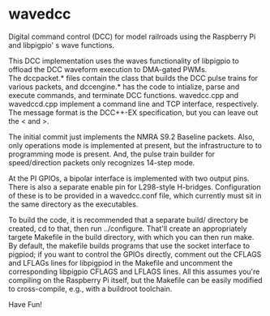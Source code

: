 # wavedcc
Digital command control (DCC) for model railroads using the Raspberry Pi and libpigpio' s wave functions.

This DCC implementation uses the waves functionality of libpigpio to offload the DCC waveform execution to DMA-gated PWMs.  
The dccpacket.* files contain the class that builds the DCC pulse trains for various packets, and dccengine.* has the code 
to intialize, parse and execute commands, and terminate DCC functions.  wavedcc.cpp and wavedccd.cpp implement a command line
and TCP interface, respectively.  The message format is the DCC++-EX specification, but you can leave out the < and >.

The initial commit just implements the NMRA S9.2 Baseline packets.  Also, only operations mode is implemented at present, but
the infrastructure to to programming mode is present.  And, the pulse train builder for speed/direction packets only recognizes 
14-step mode.

At the PI GPIOs, a bipolar interface is implemented with two output pins.  There is also a separate enable pin for L298-style 
H-bridges.  Configuration of these is to be provided in a wavedcc.conf file, which currently must sit in the same directory as
the executables.

To build the code, it is recommended that a separate build/ directory be created, cd to that, then run ../configure.  That'll 
create an appropriately targete Makefile in the build directory, with which you can then run make.  By default, the 
makefile builds programs that use the socket interface to pigpiod; if you want to control the GPIOs directly, comment out
the CFLAGS and LFLAGs lines for libpigpiod in the Makefile and uncomment the corresponding libpigpio CFLAGS and LFLAGS lines.
All this assumes you're compiling on the Raspberry Pi itself, but the Makefile can be easily modified to cross-compile, e.g., 
with a buildroot toolchain.

Have Fun!

